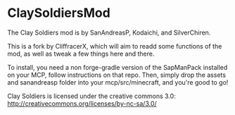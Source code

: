 ClaySoldiersMod
===============
The Clay Soldiers mod is by SanAndreasP, Kodaichi, and SilverChiren.

This is a fork by CliffracerX, which will aim to readd some functions of the mod, as well as tweak a few things here and there.

To install, you need a non forge-gradle version of the SapManPack installed on your MCP, follow instructions on that repo.
Then, simply drop the assets and sanandreasp folder into your mcp/src/minecraft, and you're good to go!

Clay Soldiers is licensed under the creative commons 3.0: http://creativecommons.org/licenses/by-nc-sa/3.0/
